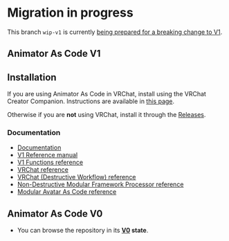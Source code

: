 Migration in progress
====

This branch `wip-v1` is currently [being prepared for a breaking change to V1](https://docs.hai-vr.dev/docs/products/animator-as-code/migrating-v0-to-v1).

## Animator As Code V1

## Installation

If you are using Animator As Code in VRChat, install using the VRChat Creator Companion. Instructions are available in [this page](https://docs.hai-vr.dev/docs/products/animator-as-code/install).

Otherwise if you are **not** using VRChat, install it through the [Releases](https://github.com/hai-vr/av3-animator-as-code/releases).

### Documentation

- [Documentation](https://docs.hai-vr.dev/docs/products/animator-as-code)
- [V1 Reference manual](https://docs.hai-vr.dev/docs/products/animator-as-code/reference)
- [V1 Functions reference](https://docs.hai-vr.dev/docs/products/animator-as-code/functions/base)
- [VRChat reference](https://docs.hai-vr.dev/docs/products/animator-as-code/functions/vrchat)
- [VRChat (Destructive Workflow) reference](https://docs.hai-vr.dev/docs/products/animator-as-code/functions/vrchat-destructive-workflow)
- [Non-Destructive Modular Framework Processor reference](https://docs.hai-vr.dev/docs/products/animator-as-code/functions/ndmf-processor)
- [Modular Avatar As Code reference](https://docs.hai-vr.dev/docs/products/animator-as-code/functions/modular-avatar)

## Animator As Code V0

- You can browse the repository in its **[V0](https://github.com/hai-vr/av3-animator-as-code/tree/V1-2022-04) state**.
